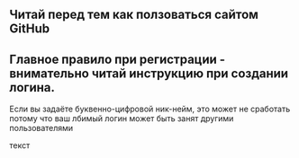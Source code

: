 ## Читай перед тем как ползоваться сайтом GitHub 

## Главное правило при регистрации - внимательно читай инструкцию при создании логина. 

Если вы задаёте буквенно-цифровой ник-нейм, это может не сработать потому что ваш лбимый логин может быть занят другими пользователями

текст